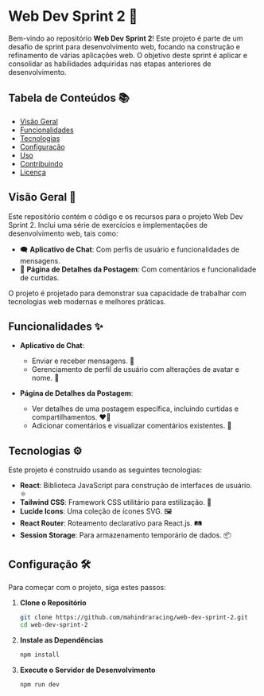 # Web Dev Sprint 2 🚀

Bem-vindo ao repositório **Web Dev Sprint 2**! Este projeto é parte de um desafio de sprint para desenvolvimento web, focando na construção e refinamento de várias aplicações web. O objetivo deste sprint é aplicar e consolidar as habilidades adquiridas nas etapas anteriores de desenvolvimento.

## Tabela de Conteúdos 📚

- [Visão Geral](#visão-geral)
- [Funcionalidades](#funcionalidades)
- [Tecnologias](#tecnologias)
- [Configuração](#configuração)
- [Uso](#uso)
- [Contribuindo](#contribuindo)
- [Licença](#licença)

## Visão Geral 🌟

Este repositório contém o código e os recursos para o projeto Web Dev Sprint 2. Inclui uma série de exercícios e implementações de desenvolvimento web, tais como:

- 🗨️ **Aplicativo de Chat**: Com perfis de usuário e funcionalidades de mensagens.
- 📝 **Página de Detalhes da Postagem**: Com comentários e funcionalidade de curtidas.

O projeto é projetado para demonstrar sua capacidade de trabalhar com tecnologias web modernas e melhores práticas.

## Funcionalidades ✨

- **Aplicativo de Chat**: 
  - Enviar e receber mensagens. 💬
  - Gerenciamento de perfil de usuário com alterações de avatar e nome. 👤

- **Página de Detalhes da Postagem**:
  - Ver detalhes de uma postagem específica, incluindo curtidas e compartilhamentos. ❤️🔗
  - Adicionar comentários e visualizar comentários existentes. 💬

## Tecnologias ⚙️

Este projeto é construído usando as seguintes tecnologias:

- **React**: Biblioteca JavaScript para construção de interfaces de usuário. ⚛️
- **Tailwind CSS**: Framework CSS utilitário para estilização. 🎨
- **Lucide Icons**: Uma coleção de ícones SVG. 🖼️
- **React Router**: Roteamento declarativo para React.js. 🛤️
- **Session Storage**: Para armazenamento temporário de dados. 📦

## Configuração 🛠️

Para começar com o projeto, siga estes passos:

1. **Clone o Repositório**

   ```bash
   git clone https://github.com/mahindraracing/web-dev-sprint-2.git
   cd web-dev-sprint-2
   ```
   
2. **Instale as Dependências**

    ```bash
    npm install
    ```

3. **Execute o Servidor de Desenvolvimento**

    ```bash
    npm run dev
    ```


